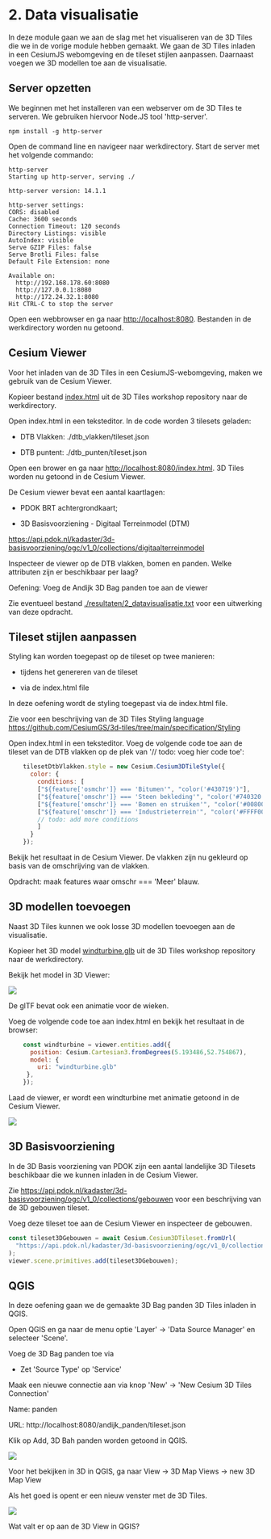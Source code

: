 # 2. Data visualisatie

In deze module gaan we aan de slag met het visualiseren van de 3D Tiles die we in de vorige module hebben gemaakt. We gaan de 3D Tiles inladen in een CesiumJS webomgeving en de tileset stijlen aanpassen. Daarnaast voegen we 3D modellen toe aan de visualisatie.

## Server opzetten

We beginnen met het installeren van een webserver om de 3D Tiles te serveren. We gebruiken hiervoor Node.JS tool 'http-server'.

```shell
npm install -g http-server
``` 

Open de command line en navigeer naar werkdirectory. Start de server met het volgende commando:

```shell
http-server
Starting up http-server, serving ./

http-server version: 14.1.1

http-server settings:
CORS: disabled
Cache: 3600 seconds
Connection Timeout: 120 seconds
Directory Listings: visible
AutoIndex: visible
Serve GZIP Files: false
Serve Brotli Files: false
Default File Extension: none

Available on:
  http://192.168.178.60:8080
  http://127.0.0.1:8080
  http://172.24.32.1:8080
Hit CTRL-C to stop the server
```

Open een webbrowser en ga naar [http://localhost:8080](http://localhost:8080). Bestanden in de werkdirectory worden nu getoond.

## Cesium Viewer

Voor het inladen van de 3D Tiles in een CesiumJS-webomgeving, maken we gebruik van de Cesium Viewer.

Kopieer bestand [index.html](./index.html) uit de 3D Tiles workshop repository naar de werkdirectory.

Open index.html in een teksteditor. In de code worden 3 tilesets geladen:

-  DTB Vlakken: ./dtb_vlakken/tileset.json

-  DTB puntent: ./dtb_punten/tileset.json

Open een brower en ga naar [http://localhost:8080/index.html](http://localhost:8080/index.html). 3D Tiles worden nu getoond in de Cesium Viewer.

De Cesium viewer bevat een aantal kaartlagen:

- PDOK BRT achtergrondkaart;

- 3D Basisvoorziening - Digitaal Terreinmodel (DTM)

https://api.pdok.nl/kadaster/3d-basisvoorziening/ogc/v1_0/collections/digitaalterreinmodel

Inspecteer de viewer op de DTB vlakken, bomen en panden. Welke attributen zijn er beschikbaar per laag?

Oefening: Voeg de Andijk 3D Bag panden toe aan de viewer

Zie eventueel bestand [./resultaten/2_datavisualisatie.txt](./resultaten/1_datavisualisatie.txt) voor een uitwerking van deze opdracht.

## Tileset stijlen aanpassen

Styling kan worden toegepast op de tileset op twee manieren:

- tijdens het genereren van de tileset

- via de index.html file

In deze oefening wordt de styling toegepast via de index.html file.

Zie voor een beschrijving van de 3D Tiles Styling language https://github.com/CesiumGS/3d-tiles/tree/main/specification/Styling

Open index.html in een teksteditor. Voeg de volgende code toe aan de tileset van de DTB vlakken 
op de plek van '// todo: voeg hier code toe':

```javascript
    tilesetDtbVlakken.style = new Cesium.Cesium3DTileStyle({
      color: {
        conditions: [
        ["${feature['osmchr']} === 'Bitumen'", "color('#430719')"],
        ["${feature['omschr']} === 'Steen bekleding'", "color('#740320')"],
        ["${feature['omschr']} === 'Bomen en struiken'", "color('#008000')"],
        ["${feature['omschr']} === 'Industrieterrein'", "color('#FFFF00')"]
        // todo: add more conditions
        ]
      }
    });
```

Bekijk het resultaat in de Cesium Viewer. De vlakken zijn nu gekleurd op basis van de omschrijving van de vlakken. 

Opdracht: maak features waar omschr === 'Meer' blauw.

## 3D modellen toevoegen

Naast 3D Tiles kunnen we ook losse 3D modellen toevoegen aan de visualisatie.

Kopieer het 3D model [windturbine.glb](./windturbine.glb) uit de 3D Tiles workshop repository naar de werkdirectory.

Bekijk het model in 3D Viewer:

<img src = "./images/windturbine.png">

De glTF bevat ook een animatie voor de wieken.

Voeg de volgende code toe aan index.html en bekijk het resultaat in de browser:

```javascript
    const windturbine = viewer.entities.add({ 
      position: Cesium.Cartesian3.fromDegrees(5.193486,52.754867), 
      model: { 
        uri: "windturbine.glb"         
     }, 
    });
```

Laad de viewer, er wordt een windturbine met animatie getoond in de Cesium Viewer.

<img src = "./images/windturbine.gif">

## 3D Basisvoorziening

In de 3D Basis voorziening van PDOK zijn een aantal landelijke 3D Tilesets beschikbaar die we kunnen inladen in de Cesium Viewer.

Zie https://api.pdok.nl/kadaster/3d-basisvoorziening/ogc/v1_0/collections/gebouwen voor een beschrijving van de 3D gebouwen 
tileset. 

Voeg deze tileset toe aan de Cesium Viewer en inspecteer de gebouwen.

```javascript
const tileset3DGebouwen = await Cesium.Cesium3DTileset.fromUrl(
  "https://api.pdok.nl/kadaster/3d-basisvoorziening/ogc/v1_0/collections/gebouwen/3dtiles"
);  
viewer.scene.primitives.add(tileset3DGebouwen);
```

## QGIS

In deze oefening gaan we de gemaakte 3D Bag panden 3D Tiles inladen in QGIS.

Open QGIS en ga naar de menu optie 'Layer' -> 'Data Source Manager' en selecteer 'Scene'.

Voeg de 3D Bag panden toe via 

- Zet 'Source Type' op 'Service'

Maak een nieuwe connectie aan via knop 'New' -> 'New Cesium 3D Tiles Connection'

Name: panden

URL: http://localhost:8080/andijk_panden/tileset.json

Klik op Add, 3D Bah panden worden getoond in QGIS.

<img src = "./images/qgis_3dtiles_2d.png">

Voor het bekijken in 3D in QGIS, ga naar View -> 3D Map Views ->  new 3D Map View

Als het goed is opent er een nieuw venster met de 3D Tiles.

<img src = "./images/qgis_3dtiles_panden.png">

Wat valt er op aan de 3D View in QGIS?




